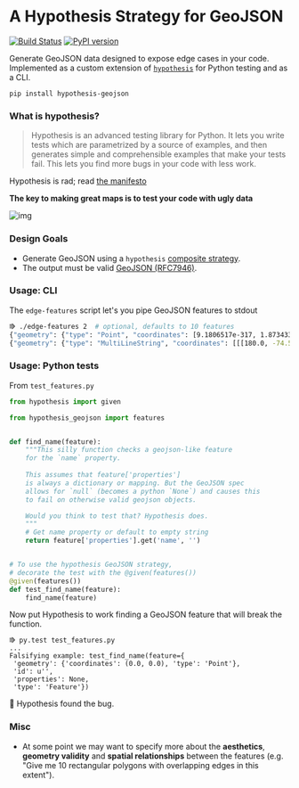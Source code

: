 # A Hypothesis Strategy for GeoJSON

[![Build Status](https://travis-ci.org/mapbox/hypothesis-geojson.svg?branch=master)](https://travis-ci.org/mapbox/hypothesis-geojson) 
[![PyPI version](https://badge.fury.io/py/hypothesis-geojson.svg)](https://badge.fury.io/py/hypothesis-geojson)

Generate GeoJSON data designed to expose edge cases in your code. Implemented as a custom extension of [`hypothesis`](https://github.com/HypothesisWorks/hypothesis-python) for Python testing and as a CLI.

```
pip install hypothesis-geojson
```

### What is hypothesis?

> Hypothesis is an advanced testing library for Python. It lets you write tests which are parametrized by a source of examples, and then generates simple and comprehensible examples that make your tests fail. This lets you find more bugs in your code with less work.

Hypothesis is rad; read [the manifesto](http://hypothesis.readthedocs.io/en/latest/manifesto.html)

**The key to making great maps is to test your code with ugly data**

![img](docs/img/pretty.jpg)

### Design Goals

* Generate GeoJSON using a `hypothesis` [composite strategy](http://hypothesis.readthedocs.io/en/latest/data.html#composite-strategies). 
* The output must be valid [GeoJSON (RFC7946)](https://tools.ietf.org/html/rfc7946).


### Usage: CLI

The `edge-features` script let's you pipe GeoJSON features to stdout

```bash
⭆ ./edge-features 2  # optional, defaults to 10 features
{"geometry": {"type": "Point", "coordinates": [9.1806517e-317, 1.8734333207298816e-300]}, "type": "Feature", "id": 134, "properties": {}}
{"geometry": {"type": "MultiLineString", "coordinates": [[[180.0, -74.59075745399575], [-161.12031862665756, 90.0], [-89.97485098724994, -17.139247698198062]]]}, "type": "Feature", "id": "\u00a0", "properties": {"": null, "196": null, "116": -8.339789954230072e+18}}
```

### Usage: Python tests

From `test_features.py`

```python
from hypothesis import given

from hypothesis_geojson import features


def find_name(feature):
    """This silly function checks a geojson-like feature
    for the `name` property. 
    
    This assumes that feature['properties']
    is always a dictionary or mapping. But the GeoJSON spec
    allows for `null` (becomes a python `None`) and causes this
    to fail on otherwise valid geojson objects.

    Would you think to test that? Hypothesis does.
    """
    # Get name property or default to empty string
    return feature['properties'].get('name', '')


# To use the hypothesis GeoJSON strategy,
# decorate the test with the @given(features())
@given(features())
def test_find_name(feature):
    find_name(feature)
```

Now put Hypothesis to work finding a GeoJSON feature that will break the function.

```
⭆ py.test test_features.py
...
Falsifying example: test_find_name(feature={
 'geometry': {'coordinates': (0.0, 0.0), 'type': 'Point'},
 'id': u'',
 'properties': None,
 'type': 'Feature'})
```

:tada: Hypothesis found the bug.


### Misc

* At some point we may want to specify more about the **aesthetics**, **geometry validity** and **spatial relationships** between the features (e.g. "Give me 10 rectangular polygons with overlapping edges in this extent").
